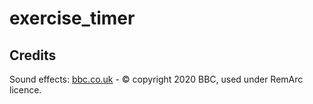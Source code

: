 # exercise_timer

## Credits
Sound effects: [bbc.co.uk](http://bbcsfx.acropolis.org.uk/) - &copy; copyright 2020 BBC, used under RemArc licence.